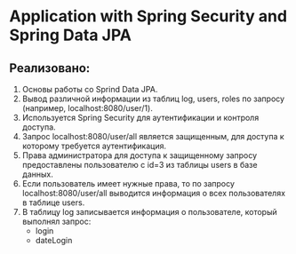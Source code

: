 # Application with Spring Security and Spring Data JPA

## Реализовано:
1. Основы работы со Sprind Data JPA.
2. Вывод различной информации из таблиц log, users, roles по запросу (например, localhost:8080/user/1).
3. Используется Spring Security для аутентификации и контроля доступа.
4. Запрос localhost:8080/user/all является защищенным, для доступа к которому требуется аутентификация.
5. Права администратора для доступа к защищенному запросу предоставлены пользователю с id=3 из таблицы users в базе данных.
6. Если пользователь имеет нужные права, то по запросу localhost:8080/user/all выводится информация о всех пользователях в таблице users.
7. В таблицу log записывается информация о пользователе, который выполнял запрос: <ul><li>login</li><li>dateLogin</li></ul>
